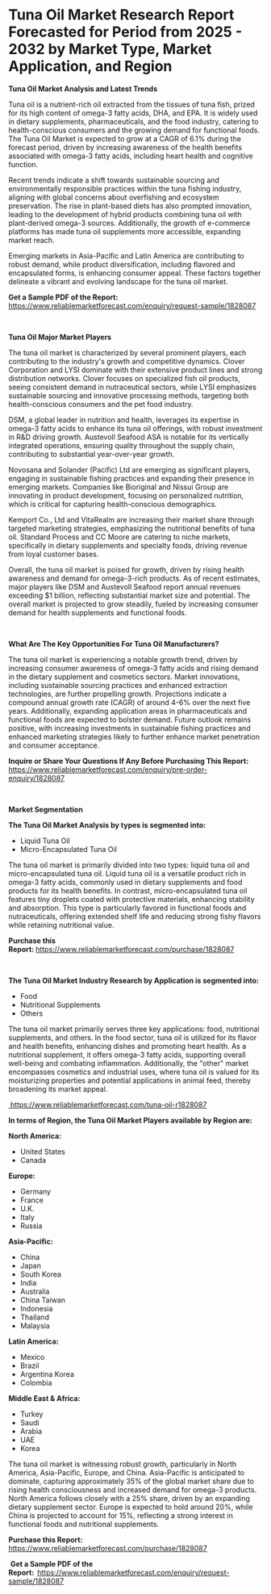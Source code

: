 <p><h1>Tuna Oil Market Research Report Forecasted for Period from 2025 -  2032 by Market Type, Market Application, and Region</h1></p><p><strong>Tuna Oil Market Analysis and Latest Trends</strong></p>
<p><p>Tuna oil is a nutrient-rich oil extracted from the tissues of tuna fish, prized for its high content of omega-3 fatty acids, DHA, and EPA. It is widely used in dietary supplements, pharmaceuticals, and the food industry, catering to health-conscious consumers and the growing demand for functional foods. The Tuna Oil Market is expected to grow at a CAGR of 6.1% during the forecast period, driven by increasing awareness of the health benefits associated with omega-3 fatty acids, including heart health and cognitive function.</p><p>Recent trends indicate a shift towards sustainable sourcing and environmentally responsible practices within the tuna fishing industry, aligning with global concerns about overfishing and ecosystem preservation. The rise in plant-based diets has also prompted innovation, leading to the development of hybrid products combining tuna oil with plant-derived omega-3 sources. Additionally, the growth of e-commerce platforms has made tuna oil supplements more accessible, expanding market reach.</p><p>Emerging markets in Asia-Pacific and Latin America are contributing to robust demand, while product diversification, including flavored and encapsulated forms, is enhancing consumer appeal. These factors together delineate a vibrant and evolving landscape for the tuna oil market.</p></p>
<p><strong>Get a Sample PDF of the Report:&nbsp;</strong> <a href="https://www.reliablemarketforecast.com/enquiry/request-sample/1828087?utm_campaign=3184&utm_medium=2&utm_source=Github&utm_content=ia&utm_term=19042025&utm_id=tuna-oil">https://www.reliablemarketforecast.com/enquiry/request-sample/1828087</a></p>
<p>&nbsp;</p>
<p><strong>Tuna Oil Major Market Players</strong></p>
<p><p>The tuna oil market is characterized by several prominent players, each contributing to the industry's growth and competitive dynamics. Clover Corporation and LYSI dominate with their extensive product lines and strong distribution networks. Clover focuses on specialized fish oil products, seeing consistent demand in nutraceutical sectors, while LYSI emphasizes sustainable sourcing and innovative processing methods, targeting both health-conscious consumers and the pet food industry.</p><p>DSM, a global leader in nutrition and health, leverages its expertise in omega-3 fatty acids to enhance its tuna oil offerings, with robust investment in R&D driving growth. Austevoll Seafood ASA is notable for its vertically integrated operations, ensuring quality throughout the supply chain, contributing to substantial year-over-year growth.</p><p>Novosana and Solander (Pacific) Ltd are emerging as significant players, engaging in sustainable fishing practices and expanding their presence in emerging markets. Companies like Bioriginal and Nissui Group are innovating in product development, focusing on personalized nutrition, which is critical for capturing health-conscious demographics.</p><p>Kemport Co., Ltd and VitaRealm are increasing their market share through targeted marketing strategies, emphasizing the nutritional benefits of tuna oil. Standard Process and CC Moore are catering to niche markets, specifically in dietary supplements and specialty foods, driving revenue from loyal customer bases.</p><p>Overall, the tuna oil market is poised for growth, driven by rising health awareness and demand for omega-3-rich products. As of recent estimates, major players like DSM and Austevoll Seafood report annual revenues exceeding $1 billion, reflecting substantial market size and potential. The overall market is projected to grow steadily, fueled by increasing consumer demand for health supplements and functional foods.</p></p>
<p>&nbsp;</p>
<p><strong>What Are The Key Opportunities For Tuna Oil Manufacturers?</strong></p>
<p><p>The tuna oil market is experiencing a notable growth trend, driven by increasing consumer awareness of omega-3 fatty acids and rising demand in the dietary supplement and cosmetics sectors. Market innovations, including sustainable sourcing practices and enhanced extraction technologies, are further propelling growth. Projections indicate a compound annual growth rate (CAGR) of around 4-6% over the next five years. Additionally, expanding application areas in pharmaceuticals and functional foods are expected to bolster demand. Future outlook remains positive, with increasing investments in sustainable fishing practices and enhanced marketing strategies likely to further enhance market penetration and consumer acceptance.</p></p>
<p><strong>Inquire or Share Your Questions If Any Before Purchasing This Report:</strong> <a href="https://www.reliablemarketforecast.com/enquiry/pre-order-enquiry/1828087?utm_campaign=3184&utm_medium=2&utm_source=Github&utm_content=ia&utm_term=19042025&utm_id=tuna-oil">https://www.reliablemarketforecast.com/enquiry/pre-order-enquiry/1828087</a></p>
<p>&nbsp;</p>
<p><strong>Market Segmentation</strong></p>
<p><strong>The Tuna Oil Market Analysis by types is segmented into:</strong></p>
<p><ul><li>Liquid Tuna Oil</li><li>Micro-Encapsulated Tuna Oil</li></ul></p>
<p><p>The tuna oil market is primarily divided into two types: liquid tuna oil and micro-encapsulated tuna oil. Liquid tuna oil is a versatile product rich in omega-3 fatty acids, commonly used in dietary supplements and food products for its health benefits. In contrast, micro-encapsulated tuna oil features tiny droplets coated with protective materials, enhancing stability and absorption. This type is particularly favored in functional foods and nutraceuticals, offering extended shelf life and reducing strong fishy flavors while retaining nutritional value.</p></p>
<p><strong>Purchase this Report:&nbsp;</strong><a href="https://www.reliablemarketforecast.com/purchase/1828087?utm_campaign=3184&utm_medium=2&utm_source=Github&utm_content=ia&utm_term=19042025&utm_id=tuna-oil">https://www.reliablemarketforecast.com/purchase/1828087</a></p>
<p>&nbsp;</p>
<p><strong>The Tuna Oil Market Industry Research by Application is segmented into:</strong></p>
<p><ul><li>Food</li><li>Nutritional Supplements</li><li>Others</li></ul></p>
<p><p>The tuna oil market primarily serves three key applications: food, nutritional supplements, and others. In the food sector, tuna oil is utilized for its flavor and health benefits, enhancing dishes and promoting heart health. As a nutritional supplement, it offers omega-3 fatty acids, supporting overall well-being and combating inflammation. Additionally, the "other" market encompasses cosmetics and industrial uses, where tuna oil is valued for its moisturizing properties and potential applications in animal feed, thereby broadening its market appeal.</p></p>
<p><a href="https://www.reliablemarketforecast.com/tuna-oil-r1828087?utm_campaign=3184&utm_medium=2&utm_source=Github&utm_content=ia&utm_term=19042025&utm_id=tuna-oil">&nbsp;https://www.reliablemarketforecast.com/tuna-oil-r1828087</a></p>
<p><strong>In terms of Region, the Tuna Oil Market Players available by Region are:</strong></p>
<p>
    <p> <strong> North America: </strong>
        <ul>
            <li>United States</li>
            <li>Canada</li>
        </ul>
        </p> 
    <p> <strong> Europe: </strong>
        <ul>
            <li>Germany</li>
            <li>France</li>
            <li>U.K.</li>
            <li>Italy</li>
            <li>Russia</li>
        </ul>
        </p> 
    <p> <strong> Asia-Pacific: </strong>
        <ul>
            <li>China</li>
            <li>Japan</li>
            <li>South Korea</li>
            <li>India</li>
            <li>Australia</li>
            <li>China Taiwan</li>
            <li>Indonesia</li>
            <li>Thailand</li>
            <li>Malaysia</li>
        </ul>
        </p> 
    <p> <strong> Latin America: </strong>
        <ul>
            <li>Mexico</li>
            <li>Brazil</li>
            <li>Argentina Korea</li>
            <li>Colombia</li>
        </ul>
        </p> 
    <p> <strong> Middle East & Africa: </strong>
        <ul>
            <li>Turkey</li>
            <li>Saudi</li>
            <li>Arabia</li>
            <li>UAE</li>
            <li>Korea</li>
        </ul>
    </p>
    </p>
<p><p>The tuna oil market is witnessing robust growth, particularly in North America, Asia-Pacific, Europe, and China. Asia-Pacific is anticipated to dominate, capturing approximately 35% of the global market share due to rising health consciousness and increased demand for omega-3 products. North America follows closely with a 25% share, driven by an expanding dietary supplement sector. Europe is expected to hold around 20%, while China is projected to account for 15%, reflecting a strong interest in functional foods and nutritional supplements.</p></p>
<p><strong>Purchase this Report: </strong><a href="https://www.reliablemarketforecast.com/purchase/1828087?utm_campaign=3184&utm_medium=2&utm_source=Github&utm_content=ia&utm_term=19042025&utm_id=tuna-oil">https://www.reliablemarketforecast.com/purchase/1828087</a></p>
<p>&nbsp;<strong>Get a Sample PDF of the Report:&nbsp;&nbsp;</strong><a href="https://www.reliablemarketforecast.com/enquiry/request-sample/1828087?utm_campaign=3184&utm_medium=2&utm_source=Github&utm_content=ia&utm_term=19042025&utm_id=tuna-oil">https://www.reliablemarketforecast.com/enquiry/request-sample/1828087</a></p>
<p><strong></strong></p>
<p><p></p><p></p><p></p></p>